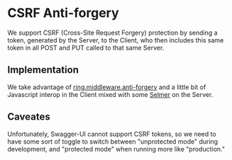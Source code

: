 # CSRF Anti-forgery

We support CSRF (Cross-Site Request Forgery) protection by sending a token, generated by the Server,
to the Client, who then includes this same token in all POST and PUT called to that same Server.


## Implementation

We take advantage of [ring.middleware.anti-forgery](https://github.com/ring-clojure/ring-anti-forgery)
and a little bit of Javascript interop in the Client mixed with some [Selmer](https://github.com/yogthos/Selmer)
on the Server.

## Caveates

Unfortunately, Swagger-UI cannot support CSRF tokens, so we need to have some sort of toggle to switch
between "unprotected mode" during development, and "protected mode" when running more like "production."

